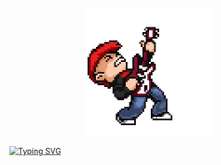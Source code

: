<p align="center">
  <img src="https://github.com/RoughPunk666/RoughPunk666/blob/main/punk_Guitar.gif"/>
</p>

[![Typing SVG](https://readme-typing-svg.herokuapp.com?font=Loved+by+the+King&size=28&pause=1000&color=850505&random=false&width=435&lines=I+WILL+DESTROY+THIS+HOLE)](https://git.io/typing-svg)
